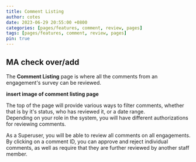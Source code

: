 ```yaml
---
title: Comment Listing
author: cotes
date: 2023-06-29 20:55:00 +0800
categories: [pages/features, comment, review, pages]
tags: [pages/features, comment, review, pages]
pin: true
---
```


## MA check over/add

The **Comment Listing** page is where all the comments from an engagement's survey can be reviewed.  

**insert image of comment listing page**  

The top of the page will provide various ways to filter comments, whether that is by it's status, who has reviewed it, or a date range.  
Depending on your role in the system, you will have different authorizations for reviewing comments.  

As a Superuser, you will be able to review all comments on all engagements. By clicking on a comment ID, you can approve and reject individual comments, as well as require that they are further reviewed by another staff member.  

